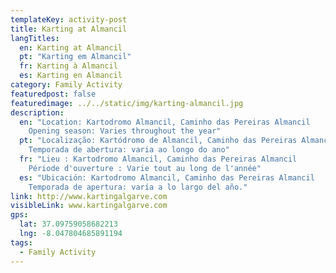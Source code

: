 ```yaml
---
templateKey: activity-post
title: Karting at Almancil
langTitles:
  en: Karting at Almancil
  pt: "Karting em Almancil"
  fr: Karting à Almancil
  es: Karting en Almancil
category: Family Activity
featuredpost: false
featuredimage: ../../static/img/karting-almancil.jpg
description: 
  en: "Location: Kartodromo Almancil, Caminho das Pereiras Almancil
    Opening season: Varies throughout the year"
  pt: "Localização: Kartódromo de Almancil, Caminho das Pereiras Almancil
    Temporada de abertura: varia ao longo do ano"
  fr: "Lieu : Kartodromo Almancil, Caminho das Pereiras Almancil
    Période d'ouverture : Varie tout au long de l'année"
  es: "Ubicación: Kartodromo Almancil, Caminho das Pereiras Almancil
    Temporada de apertura: varía a lo largo del año."
link: http://www.kartingalgarve.com  
visibleLink: www.kartingalgarve.com
gps:
  lat: 37.09759058682213 
  lng: -8.047804685891194
tags:
  - Family Activity
---
```


